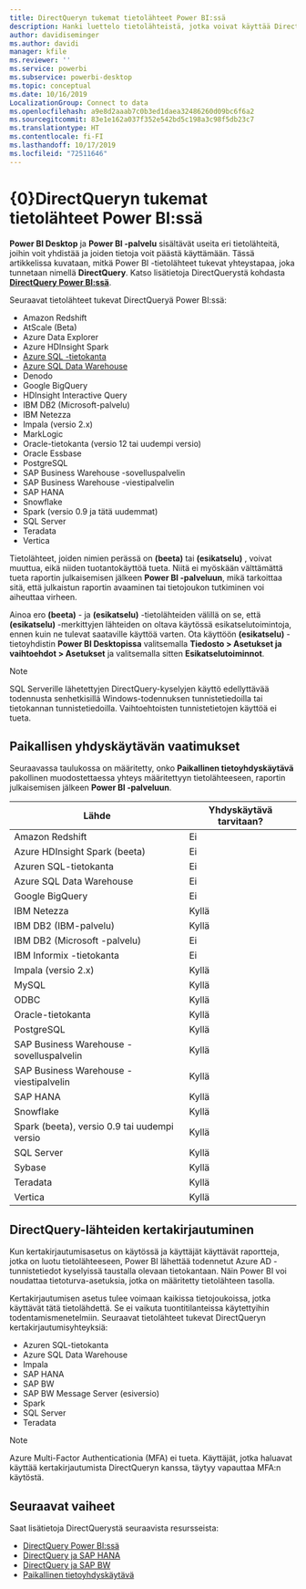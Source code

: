 ```yaml
---
title: DirectQueryn tukemat tietolähteet Power BI:ssä
description: Hanki luettelo tietolähteistä, jotka voivat käyttää DirectQueryä.
author: davidiseminger
ms.author: davidi
manager: kfile
ms.reviewer: ''
ms.service: powerbi
ms.subservice: powerbi-desktop
ms.topic: conceptual
ms.date: 10/16/2019
LocalizationGroup: Connect to data
ms.openlocfilehash: a9e8d2aaab7c0b3ed1daea32486260d09bc6f6a2
ms.sourcegitcommit: 83e1e162a037f352e542bd5c198a3c98f5db23c7
ms.translationtype: HT
ms.contentlocale: fi-FI
ms.lasthandoff: 10/17/2019
ms.locfileid: "72511646"
---
```

# <a name="data-sources-supported-by-directquery-in-power-bi"></a>{0}DirectQueryn tukemat tietolähteet Power BI:ssä

**Power BI Desktop** ja **Power BI -palvelu** sisältävät useita eri tietolähteitä, joihin voit yhdistää ja joiden tietoja voit päästä käyttämään. Tässä artikkelissa kuvataan, mitkä Power BI -tietolähteet tukevat yhteystapaa, joka tunnetaan nimellä **DirectQuery**. Katso lisätietoja DirectQuerystä kohdasta [ **DirectQuery Power BI:ssä**](desktop-directquery-about.md).

Seuraavat tietolähteet tukevat DirectQueryä Power BI:ssä:

* Amazon Redshift
* AtScale (Beta)
* Azure Data Explorer
* Azure HDInsight Spark
* [Azure SQL -tietokanta](service-azure-sql-database-with-direct-connect.md)
* [Azure SQL Data Warehouse](service-azure-sql-data-warehouse-with-direct-connect.md)
* Denodo
* Google BigQuery
* HDInsight Interactive Query
* IBM DB2 (Microsoft-palvelu)
* IBM Netezza
* Impala (versio 2.x)
* MarkLogic
* Oracle-tietokanta (versio 12 tai uudempi versio)
* Oracle Essbase
* PostgreSQL
* SAP Business Warehouse -sovelluspalvelin
* SAP Business Warehouse -viestipalvelin
* SAP HANA
* Snowflake
* Spark (versio 0.9 ja tätä uudemmat)
* SQL Server
* Teradata
* Vertica

Tietolähteet, joiden nimien perässä on **(beeta)** tai **(esikatselu)** , voivat muuttua, eikä niiden tuotantokäyttöä tueta. Niitä ei myöskään välttämättä tueta raportin julkaisemisen jälkeen **Power BI -palveluun**, mikä tarkoittaa sitä, että julkaistun raportin avaaminen tai tietojoukon tutkiminen voi aiheuttaa virheen.

Ainoa ero **(beeta)** - ja **(esikatselu)** -tietolähteiden välillä on se, että **(esikatselu)** -merkittyjen lähteiden on oltava käytössä esikatselutoimintoja, ennen kuin ne tulevat saataville käyttöä varten. Ota käyttöön **(esikatselu)** -tietoyhdistin **Power BI Desktopissa** valitsemalla **Tiedosto > Asetukset ja vaihtoehdot > Asetukset** ja valitsemalla sitten **Esikatselutoiminnot**.

> [!NOTE]
> SQL Serverille lähetettyjen DirectQuery-kyselyjen käyttö edellyttävää todennusta senhetkisillä Windows-todennuksen tunnistetiedoilla tai tietokannan tunnistetiedoilla. Vaihtoehtoisten tunnistetietojen käyttöä ei tueta.
>

## <a name="on-premises-gateway-requirements"></a>Paikallisen yhdyskäytävän vaatimukset
Seuraavassa taulukossa on määritetty, onko **Paikallinen tietoyhdyskäytävä** pakollinen muodostettaessa yhteys määritettyyn tietolähteeseen, raportin julkaisemisen jälkeen **Power BI -palveluun**.

| Lähde | Yhdyskäytävä tarvitaan? |
| --- | --- |
| Amazon Redshift |Ei |
| Azure HDInsight Spark (beeta) |Ei |
| Azuren SQL-tietokanta |Ei |
| Azure SQL Data Warehouse |Ei |
| Google BigQuery |Ei |
| IBM Netezza |Kyllä |
| IBM DB2 (IBM-palvelu) |Kyllä |
| IBM DB2 (Microsoft -palvelu) |Ei |
| IBM Informix -tietokanta |Ei |
| Impala (versio 2.x) |Kyllä |
| MySQL |Kyllä |
| ODBC |Kyllä |
| Oracle-tietokanta |Kyllä |
| PostgreSQL |Kyllä |
| SAP Business Warehouse -sovelluspalvelin |Kyllä |
| SAP Business Warehouse -viestipalvelin |Kyllä |
| SAP HANA |Kyllä |
| Snowflake |Kyllä |
| Spark (beeta), versio 0.9 tai uudempi versio |Kyllä |
| SQL Server |Kyllä |
| Sybase |Kyllä |
| Teradata |Kyllä |
| Vertica |Kyllä |


## <a name="single-sign-on-sso-for-directquery-sources"></a>DirectQuery-lähteiden kertakirjautuminen

Kun kertakirjautumisasetus on käytössä ja käyttäjät käyttävät raportteja, jotka on luotu tietolähteeseen, Power BI lähettää todennetut Azure AD -tunnistetiedot kyselyissä taustalla olevaan tietokantaan. Näin Power BI voi noudattaa tietoturva-asetuksia, jotka on määritetty tietolähteen tasolla.

Kertakirjautumisen asetus tulee voimaan kaikissa tietojoukoissa, jotka käyttävät tätä tietolähdettä. Se ei vaikuta tuontitilanteissa käytettyihin todentamismenetelmiin. Seuraavat tietolähteet tukevat DirectQueryn kertakirjautumisyhteyksiä:

- Azuren SQL-tietokanta
- Azure SQL Data Warehouse
- Impala
- SAP HANA
- SAP BW
- SAP BW Message Server (esiversio)
- Spark
- SQL Server
- Teradata

> [!Note]
> Azure Multi-Factor Authenticationia (MFA) ei tueta. Käyttäjät, jotka haluavat käyttää kertakirjautumista DirectQueryn kanssa, täytyy vapauttaa MFA:n käytöstä.

## <a name="next-steps"></a>Seuraavat vaiheet
Saat lisätietoja DirectQuerystä seuraavista resursseista:

* [DirectQuery Power BI:ssä](desktop-directquery-about.md)
* [DirectQuery ja SAP HANA](desktop-directquery-sap-hana.md)
* [DirectQuery ja SAP BW](desktop-directquery-sap-bw.md)
* [Paikallinen tietoyhdyskäytävä](service-gateway-onprem.md)

